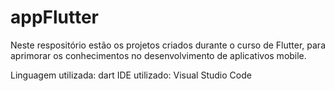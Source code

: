 # appFlutter

Neste respositório estão os projetos criados durante o curso de Flutter, para aprimorar os conhecimentos no desenvolvimento de aplicativos mobile.

Linguagem utilizada: dart
IDE utilizado: Visual Studio Code
